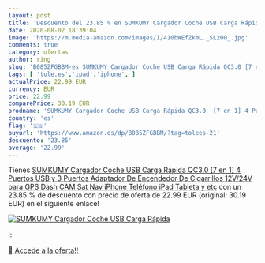 ```yaml
---
layout: post
title: 'Descuento del 23.85 % en SUMKUMY Cargador Coche USB Carga Rápida '
date: 2020-08-02 18:39:04
image: 'https://m.media-amazon.com/images/I/410bWEfZkmL._SL200_.jpg'
comments: true
category: ofertas
author: ring
slug: 'B085ZFGBBM-es SUMKUMY Cargador Coche USB Carga Rápida QC3.0 [7 en 1] 4...'
tags: [ 'tole.es','ipad','iphone', ]
actualPrice: 22.99 EUR
currency: EUR
price: 22.99
comparePrice: 30.19 EUR
prodname: 'SUMKUMY Cargador Coche USB Carga Rápida QC3.0  [7 en 1] 4 Puertos USB y 3 Puertos Adaptador De Encendedor De Cigarrillos 12V/24V para GPS  Dash CAM  Sat Nav  iPhone Teléfono  iPad  Tableta  y etc'
country: 'es'
flag: '🇪🇸'
buyurl: 'https://www.amazon.es/dp/B085ZFGBBM/?tag=tolees-21'
descuento: '23.85'
average: '22.99'
---
```


Tienes [SUMKUMY Cargador Coche USB Carga Rápida QC3.0  [7 en 1] 4 Puertos USB y 3 Puertos Adaptador De Encendedor De Cigarrillos 12V/24V para GPS  Dash CAM  Sat Nav  iPhone Teléfono  iPad  Tableta  y etc](https://www.amazon.es/dp/B085ZFGBBM/?tag=tolees-21) con un 23.85 % de descuento con precio de oferta de 22.99 EUR (original: 30.19 EUR) en el siguiente enlace!

[![SUMKUMY Cargador Coche USB Carga Rápida ](https://m.media-amazon.com/images/I/410bWEfZkmL._SL200_.jpg)](https://www.amazon.es/dp/B085ZFGBBM/?tag=tolees-21)

ℹ️:


[🛒 Accede a la oferta!!](https://www.amazon.es/dp/B085ZFGBBM/?tag=tolees-21)

